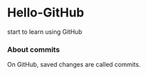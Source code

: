 # Hello-GitHub
start to learn using GitHub
### About commits
On GitHub, saved changes are called commits. 

